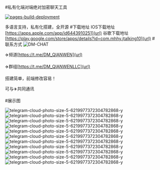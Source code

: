 #私有化端对端绝对加密聊天工具

[![pages-build-deployment](https://github.com/DM-CHAT/IM/actions/workflows/pages/pages-build-deployment/badge.svg?branch=main&event=public)](https://github.com/DM-CHAT/IM/actions/workflows/pages/pages-build-deployment)

多语言支持，私有化搭建，全开源
#下载地址
IOS下载地址 [https://apps.apple.com/app/id6443910251](url)
谷歌下载地址 [https://play.google.com/store/apps/details?id=com.mhhy.jtalking10](url)
#联系方式
![DM-CHAT](https://github.com/DM-CHAT/IM/assets/141175076/c902f56a-3bc2-4c28-ac7e-355e0f6ac48c)


✈️频道[https://t.me/DM_QIANWEN](url)


✈️群组[https://t.me/DM_QIANWENLLC](url)

搭建简单，前端修改容易！

可与✈️共同通讯

#展示图

![telegram-cloud-photo-size-5-6219977372304782868-y](https://github.com/DM-CHAT/IM/assets/141175076/0b5bf58a-0fc1-4f83-8e66-ea49413e89e9)
![telegram-cloud-photo-size-5-6219977372304782868-y](https://github.com/DM-CHAT/IM/assets/141175076/ec1059dc-2b0e-4ea9-a185-5c4295fc8ce1)
![telegram-cloud-photo-size-5-6219977372304782868-y](https://github.com/DM-CHAT/IM/assets/141175076/6dbeb84f-a385-4c78-ad3b-4dc6fc14a8bd)
![telegram-cloud-photo-size-5-6219977372304782868-y](https://github.com/DM-CHAT/IM/assets/141175076/4abc1e22-3f1a-4875-b123-bda3fd1dd8fa)
![telegram-cloud-photo-size-5-6219977372304782868-y](https://github.com/DM-CHAT/IM/assets/141175076/143ae263-0950-4b8b-ac59-75ecdd76eb93)
![telegram-cloud-photo-size-5-6219977372304782868-y](https://github.com/DM-CHAT/IM/assets/141175076/5ef6935a-89e3-4fac-9dea-46708004fd4a)
![telegram-cloud-photo-size-5-6219977372304782868-y](https://github.com/DM-CHAT/IM/assets/141175076/28c3ecbd-c8e9-4ae7-92bf-f0881fa0f7ad)
![telegram-cloud-photo-size-5-6219977372304782868-y](https://github.com/DM-CHAT/IM/assets/141175076/e0fcc82a-1cde-4794-9d8b-467d5973d0a7)
![telegram-cloud-photo-size-5-6219977372304782868-y](https://github.com/DM-CHAT/IM/assets/141175076/4bfc9bf1-61a8-4845-9786-df95ce7e7b10)
![telegram-cloud-photo-size-5-6219977372304782868-y](https://github.com/DM-CHAT/IM/assets/141175076/33dbf4da-f812-4321-93e5-a90d88665ff1)
![telegram-cloud-photo-size-5-6219977372304782868-y](https://github.com/DM-CHAT/IM/assets/141175076/50b13b97-96cb-4818-a93a-37d7a5eeed1d)
